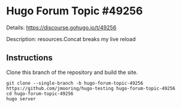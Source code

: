 # Hugo Forum Topic #49256

Details: <https://discourse.gohugo.io/t/49256>

Description: resources.Concat breaks my live reload

## Instructions

Clone this branch of the repository and build the site.

```text
git clone --single-branch -b hugo-forum-topic-49256 https://github.com/jmooring/hugo-testing hugo-forum-topic-49256
cd hugo-forum-topic-49256
hugo server
```
